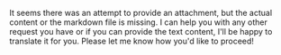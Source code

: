It seems there was an attempt to provide an attachment, but the actual content or the markdown file is missing. I can help you with any other request you have or if you can provide the text content, I'll be happy to translate it for you. Please let me know how you'd like to proceed!
